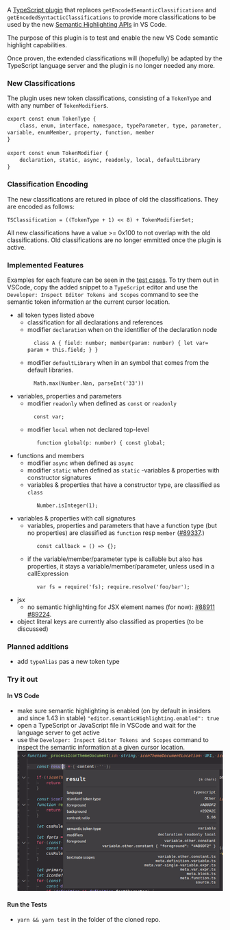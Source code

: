 A [TypeScript plugin](https://github.com/Microsoft/TypeScript/wiki/Writing-a-Language-Service-Plugin) that replaces `getEncodedSemanticClassifications` and `getEncodedSyntacticClassifications` to provide more classifications to be used by the new [Semantic Highlighting APIs](https://github.com/microsoft/vscode/wiki/Semantic-Highlighting-Overview) in VS Code.

The purpose of this plugin is to test and enable the new VS Code semantic highlight capabilities. 

Once proven, the extended classifications will (hopefully) be adapted by the TypeScript language server and the plugin is no longer needed any more.

### New Classifications

The plugin uses new token classifications, consisting of a `TokenType` and with any number of `TokenModifier`s.

```
export const enum TokenType {
	class, enum, interface, namespace, typeParameter, type, parameter, variable, enumMember, property, function, member
}

export const enum TokenModifier {
	declaration, static, async, readonly, local, defaultLibrary
}
```

### Classification Encoding

The new classifications are retured in place of old the classifications. They are encoded as follows:
```
TSClassification = ((TokenType + 1) << 8) + TokenModifierSet;

```

All new classifications have a value >= 0x100 to not overlap with the old classifications. Old classifications are no longer emmitted once the plugin is active.

### Implemented Features

Examples for each feature can be seen in the [test cases](https://github.com/aeschli/typescript-vscode-sh-plugin/blob/master/src/test/semanticTokens.test.ts). To try them out in VSCode, copy the added snippet to a `TypeScript` editor and use the `Developer: Inspect Editor Tokens and Scopes` command to see the semantic token information ar the current cursor location.


- all token types listed above
  - classification for all declarations and references
  - modifier `declaration` when on the identifier of the declaration node
    ```
      class A { field: number; member(param: number) { let var= param + this.field; } }
    ```
  - modifier `defaultLibrary` when in an symbol that comes from the default libraries.
    ```
      Math.max(Number.Nan, parseInt('33'))
    ```
- variables, properties and parameters
  - modifier `readonly` when defined as `const` or `readonly`
    ```
      const var;
    ```
  - modifier `local` when not declared top-level
    ```
       function global(p: number) { const global; 
    ```
- functions and members
  - modifier `async` when defined as `async`
  - modifier `static` when defined as `static`
-variables & properties with constructor signatures
  - variables & properties that have a constructor type, are classified as `class`
    ```
       Number.isInteger(1);
    ```
- variables & properties with call signatures
  - variables, properties and parameters that have a function type (but no properties) are classified as `function` resp `member` ([#89337](https://github.com/microsoft/vscode/issues/89337).)
    ```
       const callback = () => {};
    ```
  - if the variable/member/parameter type is callable but also has properties, it stays a variable/member/parameter, unless used in a callExpression
    ```
       var fs = require('fs); require.resolve('foo/bar');
    ```
- jsx 
  - no semantic highlighting for JSX element names (for now): [#88911](https://github.com/microsoft/vscode/issues/88911) [#89224](https://github.com/microsoft/vscode/issues/89224).
- object literal keys are currently also classified as properties (to be discussed)

### Planned additions
- add `typeAlias` pas a new token type


### Try it out

#### In VS Code
- make sure semantic highlighting is enabled (on by default in insiders and since 1.43 in stable)
   `"editor.semanticHighlighting.enabled": true`
- open a TypeScript or JavaScript file in VSCode and wait for the language server to get active
- use the `Developer: Inspect Editor Tokens and Scopes` command to inspect the semantic information at a given cursor location.
![Inspect Editor Tokens](./images/inspect-tokens.png)


#### Run the Tests

- `yarn && yarn test` in the folder of the cloned repo.
